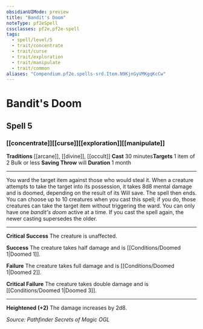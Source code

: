 ```yaml
---
obsidianUIMode: preview
title: "Bandit's Doom"
noteType: pf2eSpell
cssclasses: pf2e,pf2e-spell
tags:
  - spell/level/5
  - trait/concentrate
  - trait/curse
  - trait/exploration
  - trait/manipulate
  - trait/common
aliases: "Compendium.pf2e.spells-srd.Item.N9KjnGyVMKgqKcCw" 
---
```

# Bandit's Doom   
## Spell 5
### [[concentrate]][[curse]][[exploration]][[manipulate]]
**Traditions** [[arcane]], [[divine]], [[occult]]
**Cast** 30 minutes**Targets** 1 item of 2 Bulk or less
**Saving Throw**  will
**Duration** 1 month
* * * 
You ward the target item against those who would steal it. When a creature attempts to take the target into its possession, it takes 8d8 mental damage and is doomed, depending on the result of its Will save. The spell then ends. You can choose up to 10 creatures when you cast this spell; if you do, those creatures can take the target item without triggering the ward. You can only have one _bandit's doom_ active at a time. If you cast the spell again, the newer casting supersedes the older.

* * *

**Critical Success** The creature is unaffected.

**Success** The creature takes half damage and is [[Conditions/Doomed 1|Doomed 1]].

**Failure** The creature takes full damage and is [[Conditions/Doomed 1|Doomed 2]].

**Critical Failure** The creature takes double damage and is [[Conditions/Doomed 1|Doomed 3]].

* * *

**Heightened (+2)** The damage increases by 2d8.

*Source: Pathfinder Secrets of Magic*
*OGL*